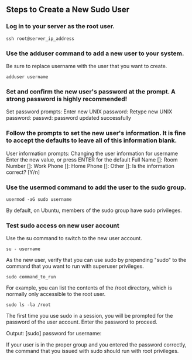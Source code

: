 ## Steps to Create a New Sudo User

### Log in to your server as the root user.
```
ssh root@server_ip_address
```
### Use the adduser command to add a new user to your system.

Be sure to replace username with the user that you want to create.
```
adduser username
```
### Set and confirm the new user's password at the prompt. A strong password is highly recommended!

Set password prompts:
Enter new UNIX password:
Retype new UNIX password:
passwd: password updated successfully

### Follow the prompts to set the new user's information. It is fine to accept the defaults to leave all of this information blank.

User information prompts:
Changing the user information for username
Enter the new value, or press ENTER for the default
    Full Name []:
    Room Number []:
    Work Phone []:
    Home Phone []:
    Other []:
Is the information correct? [Y/n]

### Use the usermod command to add the user to the sudo group.
```
usermod -aG sudo username
```
By default, on Ubuntu, members of the sudo group have sudo privileges.

### Test sudo access on new user account

Use the su command to switch to the new user account.
```
su - username
```
As the new user, verify that you can use sudo by prepending "sudo" to the command that you want to run with superuser privileges.
```
sudo command_to_run
```
For example, you can list the contents of the /root directory, which is normally only accessible to the root user.
```
sudo ls -la /root
```
The first time you use sudo in a session, you will be prompted for the password of the user account. Enter the password to proceed.

Output:
[sudo] password for username:

If your user is in the proper group and you entered the password correctly, the command that you issued with sudo should run with root privileges.
